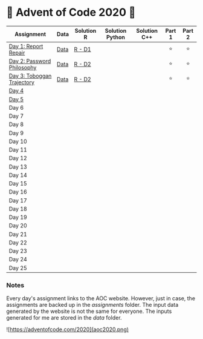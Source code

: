 # 🎄 Advent of Code 2020 🎁

| Assignment | Data | Solution R | Solution Python | Solution C++ | Part 1 | Part 2 |
|-------|---|---|---|---|:-:|:-:|
| [Day 1: Report Repair](https://adventofcode.com/2020/day/1) | [Data](data/day1.txt) | [R - D1](solutionsR/day1.R) |   |   | ⭐ | ⭐ |
| [Day 2: Password Philosophy](https://adventofcode.com/2020/day/2) | [Data](data/day2.txt) | [R - D2](solutionsR/day2.R) |   |   | ⭐ | ⭐ |
| [Day 3: Toboggan Trajectory](https://adventofcode.com/2020/day/3) | [Data](data/day3.txt) | [R - D2](solutionsR/day3.R)  |   |   | ⭐ | ⭐ |
| [Day 4](https://adventofcode.com/2020/day/4) |   |   |   |   |   |   |
| [Day 5](https://adventofcode.com/2020/day/5) |   |   |   |   |   |   |
| Day 6 |   |   |   |   |   |   |
| Day 7 |   |   |   |   |   |   |
| Day 8 |   |   |   |   |   |   |
| Day 9 |   |   |   |   |   |   |
| Day 10 |   |   |   |   |   |   |
| Day 11 |   |   |   |   |   |   |
| Day 12 |   |   |   |   |   |   |
| Day 13 |   |   |   |   |   |   |
| Day 14 |   |   |   |   |   |   |
| Day 15 |   |   |   |   |   |   |
| Day 16 |   |   |   |   |   |   |
| Day 17 |   |   |   |   |   |   |
| Day 18 |   |   |   |   |   |   |
| Day 19 |   |   |   |   |   |   |
| Day 20 |   |   |   |   |   |   |
| Day 21 |   |   |   |   |   |   |
| Day 22 |   |   |   |   |   |   |
| Day 23 |   |   |   |   |   |   |
| Day 24 |   |   |   |   |   |   |
| Day 25 |   |   |   |   |   |   |


### Notes
Every day's assignment links to the AOC website. However, just in case, the assignments are backed up in the *assignments* folder. The input data generated by the website is not the same for everyone. The inputs generated for me are stored in the *data* folder.

![https://adventofcode.com/2020](aoc2020.png)
